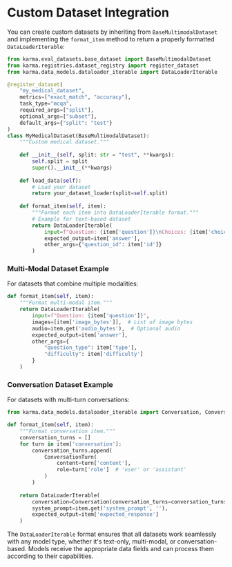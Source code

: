 # Custom Dataset Integration

You can create custom datasets by inheriting from `BaseMultimodalDataset` and implementing the `format_item` method to return a properly formatted `DataLoaderIterable`:

```python
from karma.eval_datasets.base_dataset import BaseMultimodalDataset
from karma.registries.dataset_registry import register_dataset
from karma.data_models.dataloader_iterable import DataLoaderIterable

@register_dataset(
    "my_medical_dataset",
    metrics=["exact_match", "accuracy"],
    task_type="mcqa",
    required_args=["split"],
    optional_args=["subset"],
    default_args={"split": "test"}
)
class MyMedicalDataset(BaseMultimodalDataset):
    """Custom medical dataset."""
    
    def __init__(self, split: str = "test", **kwargs):
        self.split = split
        super().__init__(**kwargs)
    
    def load_data(self):
        # Load your dataset
        return your_dataset_loader(split=self.split)
    
    def format_item(self, item):
        """Format each item into DataLoaderIterable format."""
        # Example for text-based dataset
        return DataLoaderIterable(
            input=f"Question: {item['question']}\nChoices: {item['choices']}",
            expected_output=item['answer'],
            other_args={"question_id": item['id']}
        )
```

### Multi-Modal Dataset Example

For datasets that combine multiple modalities:

```python
def format_item(self, item):
    """Format multi-modal item."""
    return DataLoaderIterable(
        input=f"Question: {item['question']}",
        images=[item['image_bytes']],  # List of image bytes
        audio=item.get('audio_bytes'),  # Optional audio
        expected_output=item['answer'],
        other_args={
            "question_type": item['type'],
            "difficulty": item['difficulty']
        }
    )
```

### Conversation Dataset Example

For datasets with multi-turn conversations:

```python
from karma.data_models.dataloader_iterable import Conversation, ConversationTurn

def format_item(self, item):
    """Format conversation item."""
    conversation_turns = []
    for turn in item['conversation']:
        conversation_turns.append(
            ConversationTurn(
                content=turn['content'],
                role=turn['role']  # 'user' or 'assistant'
            )
        )
    
    return DataLoaderIterable(
        conversation=Conversation(conversation_turns=conversation_turns),
        system_prompt=item.get('system_prompt', ''),
        expected_output=item['expected_response']
    )
```

The `DataLoaderIterable` format ensures that all datasets work seamlessly with any model type, whether it's text-only, multi-modal, or conversation-based. Models receive the appropriate data fields and can process them according to their capabilities.